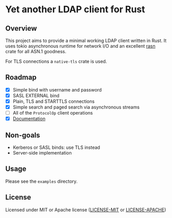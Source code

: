 # Yet another LDAP client for Rust

## Overview

This project aims to provide a minimal working LDAP client written in Rust.
It uses tokio asynchronous runtime for network I/O and an excellent [rasn](https://github.com/XAMPPRocky/rasn)
crate for all ASN.1 goodness.

For TLS connections a `native-tls` crate is used.

## Roadmap

- [x] Simple bind with username and password
- [x] SASL EXTERNAL bind
- [x] Plain, TLS and STARTTLS connections
- [x] Simple search and paged search via asynchronous streams
- [ ] All of the `ProtocolOp` client operations
- [x] [Documentation](https://ancwrd1.github.io/ldap-rs/doc/ldap_rs/)

## Non-goals

* Kerberos or SASL binds: use TLS instead
* Server-side implementation

## Usage 

Please see the `examples` directory.

## License

Licensed under MIT or Apache license ([LICENSE-MIT](https://opensource.org/licenses/MIT)
or [LICENSE-APACHE](https://opensource.org/licenses/Apache-2.0))
